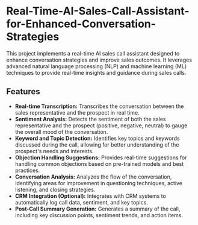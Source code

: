 # Real-Time-AI-Sales-Call-Assistant-for-Enhanced-Conversation-Strategies
This project implements a real-time AI sales call assistant designed to enhance conversation strategies and improve sales outcomes. It leverages advanced natural language processing (NLP) and machine learning (ML) techniques to provide real-time insights and guidance during sales calls.

## Features

*   **Real-time Transcription:** Transcribes the conversation between the sales representative and the prospect in real time.
*   **Sentiment Analysis:** Detects the sentiment of both the sales representative and the prospect (positive, negative, neutral) to gauge the overall mood of the conversation.
*   **Keyword and Topic Detection:** Identifies key topics and keywords discussed during the call, allowing for better understanding of the prospect's needs and interests.
*   **Objection Handling Suggestions:** Provides real-time suggestions for handling common objections based on pre-trained models and best practices.
*   **Conversation Analysis:** Analyzes the flow of the conversation, identifying areas for improvement in questioning techniques, active listening, and closing strategies.
*   **CRM Integration (Optional):** Integrates with CRM systems to automatically log call data, sentiment, and key topics.
*   **Post-Call Summary Generation:** Generates a summary of the call, including key discussion points, sentiment trends, and action items.
